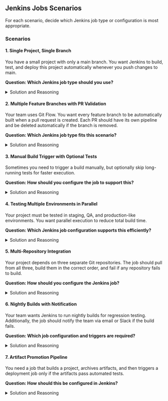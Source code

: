 

## Jenkins Jobs Scenarios

For each scenario, decide which Jenkins job type or configuration is most appropriate.

### Scenarios

#### 1. Single Project, Single Branch

You have a small project with only a main branch. You want Jenkins to build, test, and deploy this project automatically whenever you push changes to main.

**Question: Which Jenkins job type should you use?**

<details>
  <summary>Solution and Reasoning</summary>

- **Solution**: Pipeline Job
- **Reasoning**: Simple scenario, single branch. A Pipeline job with a Jenkinsfile covers build, test, and deploy steps.

</details>

#### 2. Multiple Feature Branches with PR Validation

Your team uses Git Flow. You want every feature branch to be automatically built when a pull request is created. Each PR should have its own pipeline and be deleted automatically if the branch is removed.

**Question: Which Jenkins job type fits this scenario?**

<details>
  <summary>Solution and Reasoning</summary>

- **Solution**: Multibranch Pipeline with PR integration
- **Reasoning**: Multibranch Pipelines automatically discover branches. When combined with GitHub/GitLab PR triggers, each PR gets its own build. Deleted branches remove jobs automatically.

</details>

#### 3. Manual Build Trigger with Optional Tests

Sometimes you need to trigger a build manually, but optionally skip long-running tests for faster execution.

**Question: How should you configure the job to support this?**

<details>
  <summary>Solution and Reasoning</summary>

- **Solution**: Parameterized Pipeline Job
- **Reasoning**: Use a boolean parameter like RUN_LONG_TESTS. The build can be triggered manually, and the pipeline script can skip or include the tests based on the parameter.

</details>

#### 4. Testing Multiple Environments in Parallel

Your project must be tested in staging, QA, and production-like environments. You want parallel execution to reduce total build time.

**Question: Which Jenkins job configuration supports this efficiently?**

<details>
  <summary>Solution and Reasoning</summary>

- **Solution**: Pipeline Job with Parallel Stages
- **Reasoning**: Jenkins pipelines allow parallel execution of stages. You can define staging, QA, and prod-like test stages in parallel to save time.

</details>

#### 5. Multi-Repository Integration

Your project depends on three separate Git repositories. The job should pull from all three, build them in the correct order, and fail if any repository fails to build.

**Question: How should you configure the Jenkins job?**

<details>
  <summary>Solution and Reasoning</summary>

- **Solution**: Pipeline Job with Multiple SCM Checkouts
- **Reasoning**: Use multiple checkout steps in the pipeline for each repository. You can define dependencies and fail the build if any repo fails.

</details>

#### 6. Nightly Builds with Notification

Your team wants Jenkins to run nightly builds for regression testing. Additionally, the job should notify the team via email or Slack if the build fails.

**Question: Which job configuration and triggers are required?**

<details>
  <summary>Solution and Reasoning</summary>

- **Solution**: Scheduled Pipeline or Freestyle Job with Build Triggers + Post-build Notifications
- **Reasoning**: Use a cron schedule for nightly builds and configure email/Slack notifications in post-build actions or pipeline steps.

</details>

#### 7. Artifact Promotion Pipeline

You need a job that builds a project, archives artifacts, and then triggers a deployment job only if the artifacts pass automated tests.

**Question: How should this be configured in Jenkins?**

<details>
  <summary>Solution and Reasoning</summary>

- **Solution**: Pipeline Job with Post-Build Actions and Downstream Job Trigger
- **Reasoning**: The pipeline builds the project, archives artifacts, runs automated tests, and triggers a downstream deployment job only if tests succeed, ensuring safe promotion.

</details>

